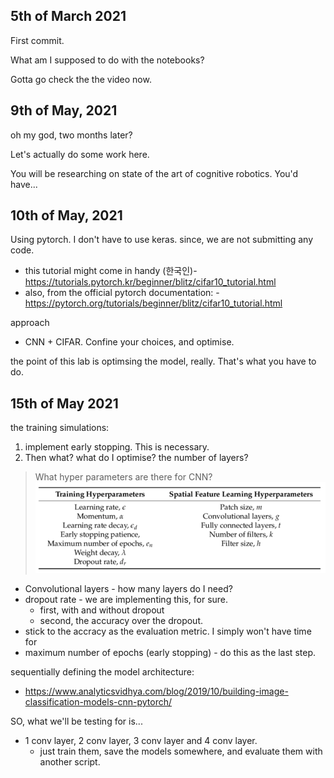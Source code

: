 ## 5th of March 2021

First commit. 

What am I supposed to do with the notebooks?

Gotta go check the the video now.



## 9th of May, 2021

oh my god, two months later?

Let's actually do some work here.

You will be researching on state of the art of cognitive robotics.
You'd have...


## 10th of May, 2021

Using pytorch. I don't have to use keras. since, we are not submitting any code.
- this tutorial might come in handy (한국인)- https://tutorials.pytorch.kr/beginner/blitz/cifar10_tutorial.html
- also, from the official pytorch documentation: - https://pytorch.org/tutorials/beginner/blitz/cifar10_tutorial.html


approach
 - CNN + CIFAR. Confine your choices, and optimise.


the point of this lab is optimsing the model, really.
That's what you have to do.


## 15th of May 2021

the training simulations:
1. implement early stopping. This is necessary.
2. Then what? what do I optimise? the number of layers?


> What hyper parameters are there for CNN?
![](.journal_images/d31bd351.png)

- Convolutional layers - how many layers do I need?
- dropout rate - we are implementing this, for sure.
  - first, with and without dropout
  - second, the accuracy over the dropout.
- stick to the accracy as the evaluation metric. I simply won't have time for
- maximum number of epochs (early stopping) - do this as the last step.




sequentially defining the model architecture:
- https://www.analyticsvidhya.com/blog/2019/10/building-image-classification-models-cnn-pytorch/




SO, what we'll be testing for is...
- 1 conv layer, 2 conv layer, 3 conv layer and 4 conv layer.
  - just train them, save the models somewhere, and evaluate them with another script.
  